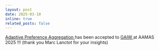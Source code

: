 ```yaml
---
layout: post
date: 2025-03-10
inline: true
related_posts: false
---
```

 <a href="https://arxiv.org/abs/2503.10215">Adaptive Preference Aggregation </a>  has been accepted  to <a href="https://preflib.github.io/gaiw2025/">GAIW </a>
 at AAMAS 2025 !!! (thank you Marc Lanctot for your insights)


